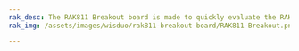 ```yaml
---
rak_desc: The RAK811 Breakout board is made to quickly evaluate the RAK811 stamp module. The Xbee form factor board allows access to most GPIO's.
rak_img: /assets/images/wisduo/rak811-breakout-board/RAK811-Breakout.png

---
```


<rk-redirect to="/Product-Categories/WisDuo/RAK811-Breakout-Board/Overview/" />
